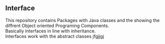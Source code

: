 ## Interface
This repository contains
Packages with Java classes and the showing the diffrent Object oriented Programing Components.<br />
Basically interfaces in line with inheritance. <br />
Interfaces work with the abstract classes
jfgjjgj
